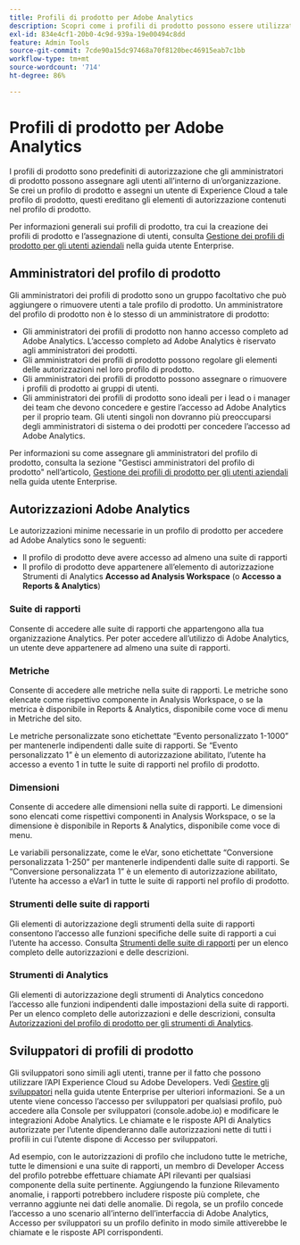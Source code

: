 ```yaml
---
title: Profili di prodotto per Adobe Analytics
description: Scopri come i profili di prodotto possono essere utilizzati come predefiniti di autorizzazioni che gli amministratori di prodotto possono assegnare agli utenti all’interno di un’organizzazione.
exl-id: 834e4cf1-20b0-4c9d-939a-19e00494c8dd
feature: Admin Tools
source-git-commit: 7cde90a15dc97468a70f8120bec46915eab7c1bb
workflow-type: tm+mt
source-wordcount: '714'
ht-degree: 86%

---
```


# Profili di prodotto per Adobe Analytics

I profili di prodotto sono predefiniti di autorizzazione che gli amministratori di prodotto possono assegnare agli utenti all’interno di un’organizzazione. Se crei un profilo di prodotto e assegni un utente di Experience Cloud a tale profilo di prodotto, questi ereditano gli elementi di autorizzazione contenuti nel profilo di prodotto.

Per informazioni generali sui profili di prodotto, tra cui la creazione dei profili di prodotto e l’assegnazione di utenti, consulta [Gestione dei profili di prodotto per gli utenti aziendali](https://helpx.adobe.com/enterprise/using/manage-product-profiles.html) nella guida utente Enterprise.

## Amministratori del profilo di prodotto

Gli amministratori dei profili di prodotto sono un gruppo facoltativo che può aggiungere o rimuovere utenti a tale profilo di prodotto. Un amministratore del profilo di prodotto non è lo stesso di un amministratore di prodotto:

* Gli amministratori dei profili di prodotto non hanno accesso completo ad Adobe Analytics. L’accesso completo ad Adobe Analytics è riservato agli amministratori dei prodotti.
* Gli amministratori dei profili di prodotto possono regolare gli elementi delle autorizzazioni nel loro profilo di prodotto.
* Gli amministratori dei profili di prodotto possono assegnare o rimuovere i profili di prodotto ai gruppi di utenti.
* Gli amministratori dei profili di prodotto sono ideali per i lead o i manager dei team che devono concedere e gestire l’accesso ad Adobe Analytics per il proprio team. Gli utenti singoli non dovranno più preoccuparsi degli amministratori di sistema o dei prodotti per concedere l’accesso ad Adobe Analytics.

Per informazioni su come assegnare gli amministratori del profilo di prodotto, consulta la sezione &quot;Gestisci amministratori del profilo di prodotto&quot; nell’articolo, [Gestione dei profili di prodotto per gli utenti aziendali](https://helpx.adobe.com/enterprise/using/manage-product-profiles.html) nella guida utente Enterprise.

## Autorizzazioni Adobe Analytics

Le autorizzazioni minime necessarie in un profilo di prodotto per accedere ad Adobe Analytics sono le seguenti:

* Il profilo di prodotto deve avere accesso ad almeno una suite di rapporti
* Il profilo di prodotto deve appartenere all’elemento di autorizzazione Strumenti di Analytics **Accesso ad Analysis Workspace** (o **Accesso a Reports &amp; Analytics**)

### Suite di rapporti

Consente di accedere alle suite di rapporti che appartengono alla tua organizzazione Analytics. Per poter accedere all’utilizzo di Adobe Analytics, un utente deve appartenere ad almeno una suite di rapporti.

### Metriche

Consente di accedere alle metriche nella suite di rapporti. Le metriche sono elencate come rispettivo componente in Analysis Workspace, o se la metrica è disponibile in Reports &amp; Analytics, disponibile come voce di menu in Metriche del sito.

Le metriche personalizzate sono etichettate “Evento personalizzato 1-1000” per mantenerle indipendenti dalle suite di rapporti. Se “Evento personalizzato 1” è un elemento di autorizzazione abilitato, l’utente ha accesso a evento 1 in tutte le suite di rapporti nel profilo di prodotto.

### Dimensioni

Consente di accedere alle dimensioni nella suite di rapporti. Le dimensioni sono elencati come rispettivi componenti in Analysis Workspace, o se la dimensione è disponibile in Reports &amp; Analytics, disponibile come voce di menu.

Le variabili personalizzate, come le eVar, sono etichettate “Conversione personalizzata 1-250” per mantenerle indipendenti dalle suite di rapporti. Se “Conversione personalizzata 1” è un elemento di autorizzazione abilitato, l’utente ha accesso a eVar1 in tutte le suite di rapporti nel profilo di prodotto.

### Strumenti delle suite di rapporti

Gli elementi di autorizzazione degli strumenti della suite di rapporti consentono l’accesso alle funzioni specifiche delle suite di rapporti a cui l’utente ha accesso. Consulta [Strumenti delle suite di rapporti](report-suite-tools.md) per un elenco completo delle autorizzazioni e delle descrizioni.

### Strumenti di Analytics

Gli elementi di autorizzazione degli strumenti di Analytics concedono l’accesso alle funzioni indipendenti dalle impostazioni della suite di rapporti. Per un elenco completo delle autorizzazioni e delle descrizioni, consulta [Autorizzazioni del profilo di prodotto per gli strumenti di Analytics](analytics-tools.md).

## Sviluppatori di profili di prodotto

Gli sviluppatori sono simili agli utenti, tranne per il fatto che possono utilizzare l’API Experience Cloud su Adobe Developers. Vedi [Gestire gli sviluppatori](https://helpx.adobe.com/enterprise/using/manage-developers.html) nella guida utente Enterprise per ulteriori informazioni. Se a un utente viene concesso l’accesso per sviluppatori per qualsiasi profilo, può accedere alla Console per sviluppatori (console.adobe.io) e modificare le integrazioni Adobe Analytics. Le chiamate e le risposte API di Analytics autorizzate per l’utente dipenderanno dalle autorizzazioni nette di tutti i profili in cui l’utente dispone di Accesso per sviluppatori.

Ad esempio, con le autorizzazioni di profilo che includono tutte le metriche, tutte le dimensioni e una suite di rapporti, un membro di Developer Access del profilo potrebbe effettuare chiamate API rilevanti per qualsiasi componente della suite pertinente. Aggiungendo la funzione Rilevamento anomalie, i rapporti potrebbero includere risposte più complete, che verranno aggiunte nei dati delle anomalie. Di regola, se un profilo concede l’accesso a uno scenario all’interno dell’interfaccia di Adobe Analytics, Accesso per sviluppatori su un profilo definito in modo simile attiverebbe le chiamate e le risposte API corrispondenti.
